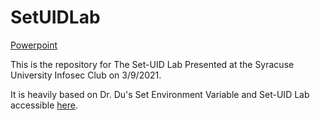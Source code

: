 # SetUIDLab

[Powerpoint](https://docs.google.com/presentation/d/1hOcF7G4ISqTirPIZHpGaK1XkCXQ9ZMCZWoF4cEokwk0/edit?usp=sharing)

This is the repository for The Set-UID Lab Presented at the Syracuse University Infosec Club on 3/9/2021. 


It is heavily based on Dr. Du's Set Environment Variable and Set-UID Lab accessible [here](https://seedsecuritylabs.org/Labs_19.04/Software/Environment_Variable_and_SetUID/). 


